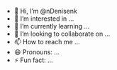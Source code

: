 - 👋 Hi, I’m @nDenisenk
- 👀 I’m interested in ...
- 🌱 I’m currently learning ...
- 💞️ I’m looking to collaborate on ...
- 📫 How to reach me ...
- 😄 Pronouns: ...
- ⚡ Fun fact: ...

<!---
nDenisenk/nDenisenk is a ✨ special ✨ repository because its `README.md` (this file) appears on your GitHub profile.
You can click the Preview link to take a look at your changes.
--->
